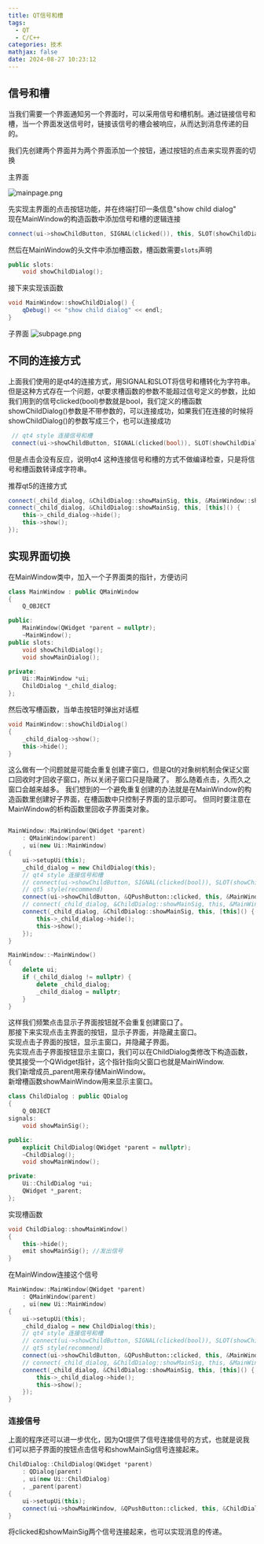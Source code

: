 ```yaml
---
title: QT信号和槽
tags:
  - QT
  - C/C++
categories: 技术
mathjax: false
date: 2024-08-27 10:23:12
---
```



## 信号和槽

当我们需要一个界面通知另一个界面时，可以采用信号和槽机制。通过链接信号和槽，当一个界面发送信号时，链接该信号的槽会被响应，从而达到消息传递的目的。

我们先创建两个界面并为两个界面添加一个按钮，通过按钮的点击来实现界面的切换

主界面

![mainpage.png](https://s2.loli.net/2024/08/27/TqclI9soy68uCfh.png)

先实现主界面的点击按钮功能，并在终端打印一条信息"show child dialog"  
现在MainWindow的构造函数中添加信号和槽的逻辑连接

```c++
connect(ui->showChildButton, SIGNAL(clicked()), this, SLOT(showChildDialog()));
```

然后在MainWindow的头文件中添加槽函数，槽函数需要`slots`声明

```c++
public slots:
    void showChildDialog();
```

接下来实现该函数

```c++
void MainWindow::showChildDialog() {
    qDebug() << "show child dialog" << endl;
}
```

子界面
![subpage.png](https://s2.loli.net/2024/08/27/TlR6VLyQp5HhzvN.png)

## 不同的连接方式

上面我们使用的是qt4的连接方式，用SIGNAL和SLOT将信号和槽转化为字符串。但是这种方式存在一个问题，qt要求槽函数的参数不能超过信号定义的参数，比如我们用到的信号clicked(bool)参数就是bool，我们定义的槽函数showChildDialog()参数是不带参数的，可以连接成功，如果我们在连接的时候将showChildDialog()的参数写成三个，也可以连接成功

```c++
 // qt4 style 连接信号和槽
 connect(ui->showChildButton, SIGNAL(clicked(bool)), SLOT(showChildDialog(1, 2, 3)));
```

但是点击会没有反应，说明qt4 这种连接信号和槽的方式不做编译检查，只是将信号和槽函数转译成字符串。

推荐qt5的连接方式

```c++
connect(_child_dialog, &ChildDialog::showMainSig, this, &MainWindow::showMainDialog);
connect(_child_dialog, &ChildDialog::showMainSig, this, [this]() {
    this->_child_dialog->hide();
    this->show();
});
```

## 实现界面切换

在MainWindow类中，加入一个子界面类的指针，方便访问

```c++
class MainWindow : public QMainWindow
{
    Q_OBJECT

public:
    MainWindow(QWidget *parent = nullptr);
    ~MainWindow();
public slots:
    void showChildDialog();
    void showMainDialog();

private:
    Ui::MainWindow *ui;
    ChildDialog *_child_dialog;
};
```

然后改写槽函数，当单击按钮时弹出对话框

```c++
void MainWindow::showChildDialog()
{
    _child_dialog->show();
    this->hide();
}
```

这么做有一个问题就是可能会重复创建子窗口，但是Qt的对象树机制会保证父窗口回收时才回收子窗口，所以关闭子窗口只是隐藏了。
那么随着点击，久而久之窗口会越来越多。
我们想到的一个避免重复创建的办法就是在MainWindow的构造函数里创建好子界面，在槽函数中只控制子界面的显示即可。
但同时要注意在MainWindow的析构函数里回收子界面类对象。

```c++

MainWindow::MainWindow(QWidget *parent)
    : QMainWindow(parent)
    , ui(new Ui::MainWindow)
{
    ui->setupUi(this);
    _child_dialog = new ChildDialog(this);
    // qt4 style 连接信号和槽
    // connect(ui->showChildButton, SIGNAL(clicked(bool)), SLOT(showChildDialog()));
    // qt5 style(recommend)
    connect(ui->showChildButton, &QPushButton::clicked, this, &MainWindow::showChildDialog);
    // connect(_child_dialog, &ChildDialog::showMainSig, this, &MainWindow::showMainDialog);
    connect(_child_dialog, &ChildDialog::showMainSig, this, [this]() {
        this->_child_dialog->hide();
        this->show();
    });
}

MainWindow::~MainWindow()
{
    delete ui;
    if (_child_dialog != nullptr) {
        delete _child_dialog;
        _child_dialog = nullptr;
    }
}
```

这样我们频繁点击显示子界面按钮就不会重复创建窗口了。  
那接下来实现点击主界面的按钮，显示子界面，并隐藏主窗口。  
实现点击子界面的按钮，显示主窗口，并隐藏子界面。  
先实现点击子界面按钮显示主窗口，我们可以在ChildDialog类修改下构造函数，使其接受一个QWidget指针，这个指针指向父窗口也就是MainWindow.  
我们新增成员\_parent用来存储MainWindow。  
新增槽函数showMainWindow用来显示主窗口。

```c++
class ChildDialog : public QDialog
{
    Q_OBJECT
signals:
    void showMainSig();

public:
    explicit ChildDialog(QWidget *parent = nullptr);
    ~ChildDialog();
    void showMainWindow();

private:
    Ui::ChildDialog *ui;
    QWidget *_parent;
};
```

实现槽函数

```c++
void ChildDialog::showMainWindow()
{
    this->hide();
    emit showMainSig(); //发出信号
}
```

在MainWindow连接这个信号

```c++
MainWindow::MainWindow(QWidget *parent)
    : QMainWindow(parent)
    , ui(new Ui::MainWindow)
{
    ui->setupUi(this);
    _child_dialog = new ChildDialog(this);
    // qt4 style 连接信号和槽
    // connect(ui->showChildButton, SIGNAL(clicked(bool)), SLOT(showChildDialog()));
    // qt5 style(recommend)
    connect(ui->showChildButton, &QPushButton::clicked, this, &MainWindow::showChildDialog);
    // connect(_child_dialog, &ChildDialog::showMainSig, this, &MainWindow::showMainDialog);
    connect(_child_dialog, &ChildDialog::showMainSig, this, [this]() {
        this->_child_dialog->hide();
        this->show();
    });
}
```

### 连接信号


上面的程序还可以进一步优化，因为Qt提供了信号连接信号的方式，也就是说我们可以把子界面的按钮点击信号和showMainSig信号连接起来。

```c++
ChildDialog::ChildDialog(QWidget *parent)
    : QDialog(parent)
    , ui(new Ui::ChildDialog)
    , _parent(parent)
{
    ui->setupUi(this);
    connect(ui->showMainWindow, &QPushButton::clicked, this, &ChildDialog::showMainSig);
}
```
将clicked和showMainSig两个信号连接起来，也可以实现消息的传递。
